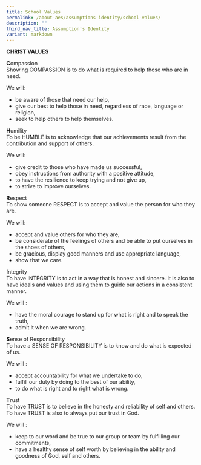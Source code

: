 ```yaml
---
title: School Values
permalink: /about-aes/assumptions-identity/school-values/
description: ""
third_nav_title: Assumption's Identity
variant: markdown
---
```

**CHRIST VALUES**

  

**C**ompassion
<br>
Showing COMPASSION is to do what is required to help those who are in need.

We will:
*   be aware of those that need our help,
*   give our best to help those in need, regardless of race, language or religion,
*   seek to help others to help themselves.

  
**H**umility
<br>
To be HUMBLE is to acknowledge that our achievements result from the contribution and support of others.

We will:
*   give credit to those who have made us successful,
*   obey instructions from authority with a positive attitude,
*   to have the resilience to keep trying and not give up,
*   to strive to improve ourselves.

**R**espect
<br>
To show someone RESPECT is to accept and value the person for who they are.

We will:

*   accept and value others for who they are,
*   be considerate of the feelings of others and be able to put ourselves in the shoes of others,
*   be gracious, display good manners and use appropriate language,
*   show that we care.

**I**ntegrity
<br>
To have INTEGRITY is to act in a way that is honest and sincere. It is also to have ideals and values and using them to guide our actions in a consistent manner.

We will :
*   have the moral courage to stand up for what is right and to speak the truth,
*   admit it when we are wrong.

**S**ense of Responsibility
<br>
To have a SENSE OF RESPONSIBILITY is to know and do what is expected of us.

We will :
*   accept accountability for what we undertake to do,
*   fulfill our duty by doing to the best of our ability,
*   to do what is right and to right what is wrong.

**T**rust <br>
To have TRUST is to believe in the honesty and reliability of self and others. To have TRUST is also to always put our trust in God.

  

We will :

*   keep to our word and be true to our group or team by fulfilling our commitments,
*   have a healthy sense of self worth by believing in the ability and goodness of God, self and others.